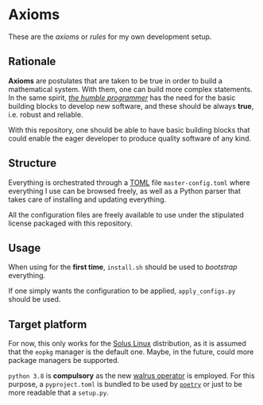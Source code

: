 # Axioms

These are the *axioms* or *rules* for my own development setup.

## Rationale

**Axioms** are postulates that are taken to be true in order to build a mathematical
system. With them, one can build more complex statements. In the same spirit,
[*the humble programmer*](https://www.cs.utexas.edu/~EWD/transcriptions/EWD03xx/EWD340.html)
has the need for the basic building blocks to develop new software, and these should
be always **true**, i.e. robust and reliable.

With this repository, one should be able to have basic building blocks that could enable
the eager developer to produce quality software of any kind.

## Structure

Everything is orchestrated through a [TOML](https://github.com/toml-lang/toml) file
`master-config.toml` where everything I use can be browsed freely, as well as a
Python parser that takes care of installing and updating everything.

All the configuration files are freely available to use under the stipulated license
packaged with this repository.

## Usage

When using for the **first time**, `install.sh` should be used to *bootstrap* everything.

If one simply wants the configuration to be applied, `apply_configs.py` should be used.

## Target platform

For now, this only works for the [Solus Linux](https://getsol.us/home/) distribution,
as it is assumed that the `eopkg` manager is the default one. Maybe, in the future, could
more package managers be supported.

`python 3.8` is **compulsory** as the new [walrus operator](https://www.python.org/dev/peps/pep-0572/)
is employed. For this purpose, a `pyproject.toml` is bundled to be used by [`poetry`](https://poetry.eustace.io/)
or just to be more readable that a `setup.py`.